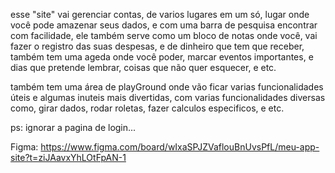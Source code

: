 esse "site" vai gerenciar contas, de varios lugares em um só, lugar onde você pode amazenar seus dados, e com uma barra de pesquisa encontrar com facilidade, ele também serve como um bloco de notas onde você,
vai fazer o registro das suas despesas, e de dinheiro que tem que receber, também tem uma ageda onde você poder, marcar eventos importantes, e dias que pretende lembrar, coisas que não quer esquecer, e etc.

também tem uma área de playGround onde vão ficar varias funcionalidades úteis e algumas inuteis mais divertidas, com varias funcionalidades diversas como, girar dados, rodar roletas, fazer calculos especificos, e etc.

ps: ignorar a pagina de login...

Figma: https://www.figma.com/board/wIxaSPJZVaflouBnUvsPfL/meu-app-site?t=ziJAavxYhLOtFpAN-1
